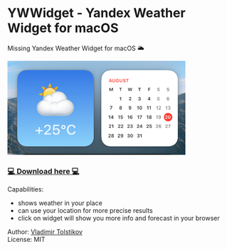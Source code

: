 #  YWWidget - Yandex Weather Widget for macOS

Missing Yandex Weather Widget for macOS 🌥

<img src="screenshot.png" alt="drawing" width="400" />

### [💻 Download here 💻](https://github.com/bobrosoft/macos-yandex-weather-widget/releases)

Capabilities:
- shows weather in your place
- can use your location for more precise results
- click on widget will show you more info and forecast in your browser

Author: [Vladimir Tolstikov](https://bobrosoft.com)  
License: MIT
